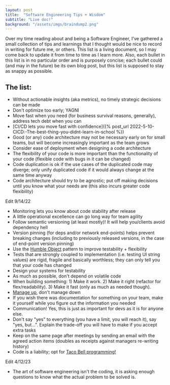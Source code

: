 ```yaml
---
layout: post
title:  "Software Engineering Tips + Wisdom"
subtitle: "Live doc!"
background: "/assets/imgs/braindump2.png"
---
```


Over my time reading about and being a Software Engineer, I've gathered a small collection of
tips and learnings that I thought would be nice to record in writing for future me, or others.
This list is a living document, so I may come back to update it from time to time as I learn
more. Also, each bullet in this list is in no particular order and is purposely concise;
each bullet could (and may in the future) be its own blog post, but this list is supposed to
stay as snappy as possible.

## The list:

* Without actionable insights (aka metrics), no timely strategic decisions can be made
* Don't optimize too early; YAGNI
* Move fast when you need (for business survival reasons, generally), address tech debt when you can
* [CI/CD lets you move fast with confidence]({% post_url 2022-5-10-CICD:-The-best-thing-you-didnt-learn-in-school %})
* Good (or any) code architecture may not be necessary early on for small teams, but will become increasingly important as the team grows
* Consider ease of deployment when designing a code architecture
* The flexibility of your code is more important than the functionality of your code (flexible code with bugs in it can be changed)
* Code duplication is ok if the use cases of the duplicated code may diverge; only unify duplicated code if it would always change at the same time anyway
* Code architecture should try to be agnostic; put off making decisions until you know what your needs are (this also incurs greater code flexibility)

Edit 9/14/22

* Monitoring lets you know about code stability after release
* A little operational excellence can go long way for team agility
* Follow semantic versioning (at least mostly)! It will help you/clients avoid dependency hell
* Version pinning (for deps and/or network end-points) helps prevent breaking changes (including to previously released versions, in the case of end-point version pinning)
* Use the [Humble Object](https://devlead.io/DevTips/HumbleObject) pattern to improve testability + flexibility
* Tests that are strongly coupled to implementation (i.e. testing UI string values) are rigid, fragile and basically worthless; they can only tell you that your code has changed
* Design your systems for testability
* As much as possible, don't depend on volatile code
* When building something: 1) Make it work. 2) Make it right (refactor for flex/readability). 3) Make it fast (only as much as needed though).
* [Manage up](https://www.tinypulse.com/blog/what-does-it-mean-to-manage-up), don't manage down
* If you wish there was documentation for something on your team, make it yourself while you figure out the information you needed
* Communication! Yes, this is just as important for devs as it is for anyone else.
* Don't say "yes" to everything (you have a limit, you will reach it), say "yes, but...". Explain the trade-off you will have to make if you accept extra tasks
* Keep on the same page after meetings by sending an email with the agreed action items (doubles as receipts against managers re-writing history)
* Code is a liability; opt for [Taco Bell programming!](http://widgetsandshit.com/teddziuba/2010/10/taco-bell-programming.html)

Edit 4/12/23

* The art of software engineering isn't the coding, it is asking enough questions to know what the actual problem to be solved is.
